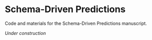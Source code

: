 # Schema-Driven Predictions
Code and materials for the Schema-Driven Predictions manuscript.

*Under construction*
